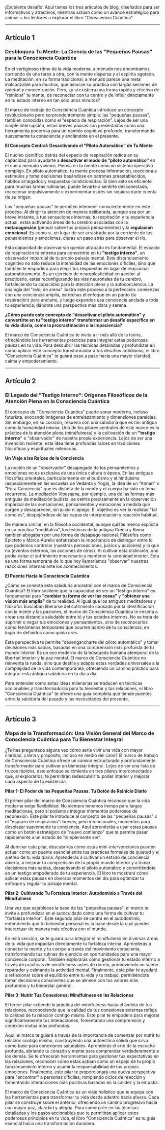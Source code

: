 ¡Excelente desafío! Aquí tienes los tres artículos de blog, diseñados para ser informativos y atractivos, mientras actúan como un avance estratégico para animar a los lectores a explorar el libro "Consciencia Cuántica".

---

## Artículo 1

### Desbloquea Tu Mente: La Ciencia de las "Pequeñas Pausas" para la Consciencia Cuántica

En el vertiginoso ritmo de la vida moderna, a menudo nos encontramos corriendo de una tarea a otra, con la mente dispersa y el espíritu agotado. La meditación, en su forma tradicional, a menudo parece una meta inalcanzable para muchos, que asocian su práctica con largas sesiones de quietud y concentración. Pero, ¿y si existiera una forma rápida y efectiva de "reiniciar" tu mente, de reconectar con tu centro y de influir directamente en tu estado interno en tan solo unos minutos?

El marco de trabajo de Consciencia Cuántica introduce un concepto revolucionario pero sorprendentemente simple: las "pequeñas pausas", también conocidas como el "espacio de respiración". Lejos de ser una simple interrupción, estas breves pausas son presentadas como una herramienta poderosa para un cambio cognitivo profundo, transformando suavemente tu consciencia y anclándote en el presente.

**El Concepto Central: Desactivando el "Piloto Automático" de Tu Mente**

El núcleo científico detrás del espacio de respiración radica en su capacidad para ayudarte a **desactivar el modo de "piloto automático"** en el que a menudo vivimos. Piensa en tu mente como un sistema operativo complejo. En piloto automático, tu mente procesa información, reacciona a estímulos y toma decisiones basándose en patrones preestablecidos, hábitos arraigados y respuestas condicionadas. Si bien esto es eficiente para muchas tareas rutinarias, puede llevarte a sentirte desconectado, reaccionar impulsivamente o experimentar estrés sin siquiera darte cuenta de su origen.

Las "pequeñas pausas" te permiten intervenir conscientemente en este proceso. Al dirigir tu atención de manera deliberada, aunque sea por un breve instante, a tus sensaciones internas, tu respiración y tu experiencia actual, estás activando áreas de tu cerebro asociadas con la **metacognición** (pensar sobre tus propios pensamientos) y la **regulación emocional**. Es como si, en lugar de ser arrastrado por la corriente de tus pensamientos y emociones, dieras un paso atrás para observar el río.

Esta capacidad de observar sin quedar atrapado es fundamental. El espacio de respiración te entrena para convertirte en tu **"testigo interno"**, un observador imparcial de tu propio paisaje mental. Este distanciamiento cognitivo no solo reduce la intensidad de las emociones difíciles, sino que también te empodera para elegir tus respuestas en lugar de reaccionar automáticamente. Es un ejercicio de neuroplasticidad en acción: al practicarlo, estás reconfigurando las vías neuronales de tu cerebro, fortaleciendo tu capacidad para la atención plena y la autoconciencia. La analogía del "reloj de arena" ilustra este proceso a la perfección: comienzas con una conciencia amplia, estrechas el enfoque en un punto (tu respiración) para anclarte, y luego expandes esa conciencia anclada a toda tu experiencia, dándote una perspectiva más clara y serena.

**¿Cómo puede este concepto de "desactivar el piloto automático" y convertirte en tu "testigo interno" transformar un desafío específico en tu vida diaria, como la procrastinación o la impaciencia?**

El marco de Consciencia Cuántica te invita a ir más allá de la teoría, ofreciéndote las herramientas prácticas para integrar estas poderosas pausas en tu vida. Para descubrir las técnicas detalladas y profundizar en cómo aplicar este concepto transformador a tus desafíos cotidianos, el libro "Consciencia Cuántica" te guiará paso a paso hacia una mayor claridad, calma y empoderamiento.

---

## Artículo 2

### El Legado del "Testigo Interno": Orígenes Filosóficos de la Atención Plena en la Consciencia Cuántica

El concepto de "Consciencia Cuántica" puede sonar moderno, incluso futurista, evocando imágenes de entrelazamiento y dimensiones paralelas. Sin embargo, en su corazón, resuena con una sabiduría que es tan antigua como la humanidad misma. Uno de los pilares centrales de este marco es la práctica de la atención plena (mindfulness) y la cultivación de un **"testigo interno"** o "observador" de nuestra propia experiencia. Lejos de ser una invención reciente, esta idea tiene profundas raíces en tradiciones filosóficas y espirituales milenarias.

**Un Viaje a las Raíces de la Conciencia**

La noción de un "observador" desapegado de los pensamientos y emociones no es exclusiva de una única cultura o época. En las antiguas filosofías orientales, particularmente en el budismo y el hinduismo (especialmente en las escuelas de Vedanta y Yoga), la idea de un "Atman" o "Pura Conciencia" que es distinta de la mente y el cuerpo ha sido un tema recurrente. La meditación Vipassana, por ejemplo, una de las formas más antiguas de meditación budista, se centra precisamente en la observación imparcial de las sensaciones, pensamientos y emociones a medida que surgen y desaparecen, sin juicio ni apego. El objetivo es ver la realidad "tal como es", despojándose de las capas de interpretación y reacción habitual.

De manera similar, en la filosofía occidental, aunque quizás menos explícita en su práctica "meditativa", los estoicos de la antigua Grecia y Roma también abogaban por una forma de desapego racional. Filósofos como Epicteto y Marco Aurelio enfatizaban la importancia de distinguir entre lo que podemos controlar (nuestras percepciones, juicios y acciones) y lo que no (eventos externos, las acciones de otros). Al cultivar esta distinción, uno podía evitar el sufrimiento innecesario y mantener la serenidad interior. Esta es una forma temprana de lo que hoy llamaríamos "observar" nuestras reacciones internas ante los acontecimientos.

**El Puente Hacia la Consciencia Cuántica**

¿Cómo se conecta esta sabiduría ancestral con el marco de Consciencia Cuántica? El libro sostiene que la capacidad de ser un "testigo interno" es fundamental para **"cambiar tu forma de ver las cosas"** y **"obtener una visión más amplia"** de tu realidad. Al igual que los antiguos meditadores y filósofos buscaban liberarse del sufrimiento causado por la identificación con la mente y las pasiones, el marco de Consciencia Cuántica te enseña a crear una distancia saludable entre tú y tus estados internos. No se trata de suprimir o negar tus emociones y pensamientos, sino de reconocerlos como fenómenos temporales que ocurren *dentro* de tu consciencia, en lugar de definirlos como *quién eres*.

Esta perspectiva te permite "desengancharte del piloto automático" y tomar decisiones más sabias, basadas en una comprensión más profunda de tu mundo interior. Es un eco moderno de la búsqueda humana atemporal de la libertad interior y la paz mental. El marco de Consciencia Cuántica no reinventa la rueda, sino que destila y adapta estas verdades universales a la complejidad de la vida contemporánea, ofreciendo un camino práctico para integrar esta antigua sabiduría en tu día a día.

Para entender cómo estas ideas milenarias se traducen en técnicas accionables y transformadoras para tu bienestar y tus relaciones, el libro "Consciencia Cuántica" te ofrece una guía completa que tiende puentes entre la sabiduría del pasado y las necesidades del presente.

---

## Artículo 3

### Mapa de la Transformación: Una Visión General del Marco de Consciencia Cuántica para Tu Bienestar Integral

¿Te has preguntado alguna vez cómo sería vivir una vida con mayor claridad, calma y propósito, incluso en medio del caos? El marco de trabajo de Consciencia Cuántica ofrece un camino estructurado y profundamente transformador para cultivar un bienestar integral. Lejos de ser una lista de trucos rápidos, este enfoque se cimienta en tres pilares interconectados que, al explorarlos, te permitirán redescubrir tu poder interior y mejorar cada aspecto de tu existencia.

**Pilar 1: El Poder de las Pequeñas Pausas: Tu Botón de Reinicio Diario**

El primer pilar del marco de Consciencia Cuántica reconoce que la vida moderna exige flexibilidad. No siempre tenemos tiempo para largas meditaciones, pero sí podemos integrar momentos poderosos de reconexión. Este pilar te introduce al concepto de las "pequeñas pausas" o el "espacio de respiración": breves, pero intencionales, momentos para desplazar suavemente tu conciencia. Aquí aprenderás a usar estas pausas como un botón estratégico de "nuevo comienzo" que te permite pasar rápidamente a un estado de "simplemente ser".

Al dominar este pilar, descubrirás cómo estas mini-intervenciones pueden actuar como un puente esencial entre tus prácticas formales de quietud y el ajetreo de tu vida diaria. Aprenderás a cultivar un estado de conciencia abierta, a mejorar tu comprensión de tu propio mundo interior y a tomar decisiones más sabias, desactivando el piloto automático y convirtiéndote en un testigo empoderado de tu experiencia. El libro te mostrará cómo aplicar estas pausas en diversos momentos del día para optimizar tu enfoque y regular tu paisaje mental.

**Pilar 2: Cultivando Tu Fortaleza Interior: Autodominio a Través del Mindfulness**

Una vez que estableces la base de las "pequeñas pausas", el marco te invita a profundizar en el autocuidado como una forma de cultivar tu "fortaleza interior". Este segundo pilar se centra en el autodominio, entendiendo que tu bienestar personal es la base desde la cual puedes interactuar de manera más efectiva con el mundo.

En esta sección, se te guiará para integrar el mindfulness en diversas áreas de tu vida que impactan directamente tu fortaleza interna. Aprenderás a conectar tu mente y tu cuerpo a través del movimiento consciente, transformando tus rutinas de ejercicio en oportunidades para una mayor conciencia corporal. También explorarás cómo gestionar tu estado interno a través de prácticas de mindfulness antes de dormir, promoviendo un sueño reparador y calmando la actividad mental. Finalmente, este pilar te ayudará a reflexionar sobre el equilibrio entre tu vida y tu trabajo, permitiéndote tomar decisiones conscientes que se alineen con tus valores más profundos y tu bienestar general.

**Pilar 3: Nutrir Tus Conexiones: Mindfulness en las Relaciones**

El tercer pilar extiende la práctica del mindfulness hacia el ámbito de tus relaciones, reconociendo que la calidad de tus conexiones externas refleja la calidad de tu relación contigo mismo. Este pilar te empodera para mejorar significativamente tus interacciones, fomentando una comprensión y conexión mutua más profundas.

Aquí, el marco te guiará a través de la importancia de comenzar por nutrir tu relación contigo mismo, construyendo una autoestima sólida que sirva como base para conexiones saludables. Aprenderás el arte de la escucha profunda, abriendo tu corazón y mente para comprender verdaderamente a los demás. Se te ofrecerán herramientas para gestionar tus expectativas en las relaciones, reconocer cómo estas actúan como un espejo de tu propio funcionamiento interno y asumir la responsabilidad de tus propias emociones. Finalmente, este pilar te proporcionará una nueva perspectiva para "encontrar" a personas difíciles, rompiendo ciclos de reacción y fomentando interacciones más positivas basadas en la calidez y la empatía.

El marco de Consciencia Cuántica es un viaje holístico que te equipa con las herramientas para transformar tu vida desde adentro hacia afuera. Cada pilar se construye sobre el anterior, ofreciendo un camino progresivo hacia una mayor paz, claridad y alegría. Para sumergirte en las técnicas detalladas y los pasos accionables que te permitirán aplicar estos poderosos principios en tu vida, el libro "Consciencia Cuántica" es tu guía esencial hacia una transformación duradera.